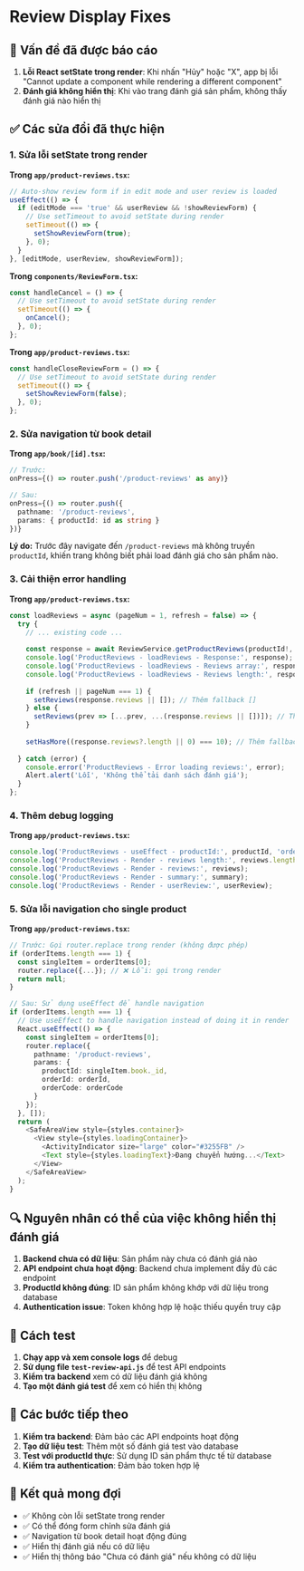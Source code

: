 # Review Display Fixes

## 🎯 **Vấn đề đã được báo cáo**

1. **Lỗi React setState trong render**: Khi nhấn "Hủy" hoặc "X", app bị lỗi "Cannot update a component while rendering a different component"
2. **Đánh giá không hiển thị**: Khi vào trang đánh giá sản phẩm, không thấy đánh giá nào hiển thị

## ✅ **Các sửa đổi đã thực hiện**

### **1. Sửa lỗi setState trong render**

**Trong `app/product-reviews.tsx`:**
```typescript
// Auto-show review form if in edit mode and user review is loaded
useEffect(() => {
  if (editMode === 'true' && userReview && !showReviewForm) {
    // Use setTimeout to avoid setState during render
    setTimeout(() => {
      setShowReviewForm(true);
    }, 0);
  }
}, [editMode, userReview, showReviewForm]);
```

**Trong `components/ReviewForm.tsx`:**
```typescript
const handleCancel = () => {
  // Use setTimeout to avoid setState during render
  setTimeout(() => {
    onCancel();
  }, 0);
};
```

**Trong `app/product-reviews.tsx`:**
```typescript
const handleCloseReviewForm = () => {
  // Use setTimeout to avoid setState during render
  setTimeout(() => {
    setShowReviewForm(false);
  }, 0);
};
```

### **2. Sửa navigation từ book detail**

**Trong `app/book/[id].tsx`:**
```typescript
// Trước:
onPress={() => router.push('/product-reviews' as any)}

// Sau:
onPress={() => router.push({
  pathname: '/product-reviews',
  params: { productId: id as string }
})}
```

**Lý do:** Trước đây navigate đến `/product-reviews` mà không truyền `productId`, khiến trang không biết phải load đánh giá cho sản phẩm nào.

### **3. Cải thiện error handling**

**Trong `app/product-reviews.tsx`:**
```typescript
const loadReviews = async (pageNum = 1, refresh = false) => {
  try {
    // ... existing code ...
    
    const response = await ReviewService.getProductReviews(productId!, pageNum, 10, token || undefined);
    console.log('ProductReviews - loadReviews - Response:', response);
    console.log('ProductReviews - loadReviews - Reviews array:', response.reviews);
    console.log('ProductReviews - loadReviews - Reviews length:', response.reviews?.length || 0);
    
    if (refresh || pageNum === 1) {
      setReviews(response.reviews || []); // Thêm fallback []
    } else {
      setReviews(prev => [...prev, ...(response.reviews || [])]); // Thêm fallback []
    }
    
    setHasMore((response.reviews?.length || 0) === 10); // Thêm fallback 0
    
  } catch (error) {
    console.error('ProductReviews - Error loading reviews:', error);
    Alert.alert('Lỗi', 'Không thể tải danh sách đánh giá');
  }
};
```

### **4. Thêm debug logging**

**Trong `app/product-reviews.tsx`:**
```typescript
console.log('ProductReviews - useEffect - productId:', productId, 'orderId:', orderId, 'user:', !!user);
console.log('ProductReviews - Render - reviews length:', reviews.length);
console.log('ProductReviews - Render - reviews:', reviews);
console.log('ProductReviews - Render - summary:', summary);
console.log('ProductReviews - Render - userReview:', userReview);
```

### **5. Sửa lỗi navigation cho single product**

**Trong `app/product-reviews.tsx`:**
```typescript
// Trước: Gọi router.replace trong render (không được phép)
if (orderItems.length === 1) {
  const singleItem = orderItems[0];
  router.replace({...}); // ❌ Lỗi: gọi trong render
  return null;
}

// Sau: Sử dụng useEffect để handle navigation
if (orderItems.length === 1) {
  // Use useEffect to handle navigation instead of doing it in render
  React.useEffect(() => {
    const singleItem = orderItems[0];
    router.replace({
      pathname: '/product-reviews',
      params: {
        productId: singleItem.book._id,
        orderId: orderId,
        orderCode: orderCode
      }
    });
  }, []);
  return (
    <SafeAreaView style={styles.container}>
      <View style={styles.loadingContainer}>
        <ActivityIndicator size="large" color="#3255FB" />
        <Text style={styles.loadingText}>Đang chuyển hướng...</Text>
      </View>
    </SafeAreaView>
  );
}
```

## 🔍 **Nguyên nhân có thể của việc không hiển thị đánh giá**

1. **Backend chưa có dữ liệu**: Sản phẩm này chưa có đánh giá nào
2. **API endpoint chưa hoạt động**: Backend chưa implement đầy đủ các endpoint
3. **ProductId không đúng**: ID sản phẩm không khớp với dữ liệu trong database
4. **Authentication issue**: Token không hợp lệ hoặc thiếu quyền truy cập

## 🧪 **Cách test**

1. **Chạy app và xem console logs** để debug
2. **Sử dụng file `test-review-api.js`** để test API endpoints
3. **Kiểm tra backend** xem có dữ liệu đánh giá không
4. **Tạo một đánh giá test** để xem có hiển thị không

## 📝 **Các bước tiếp theo**

1. **Kiểm tra backend**: Đảm bảo các API endpoints hoạt động
2. **Tạo dữ liệu test**: Thêm một số đánh giá test vào database
3. **Test với productId thực**: Sử dụng ID sản phẩm thực tế từ database
4. **Kiểm tra authentication**: Đảm bảo token hợp lệ

## 🎯 **Kết quả mong đợi**

- ✅ Không còn lỗi setState trong render
- ✅ Có thể đóng form chỉnh sửa đánh giá
- ✅ Navigation từ book detail hoạt động đúng
- ✅ Hiển thị đánh giá nếu có dữ liệu
- ✅ Hiển thị thông báo "Chưa có đánh giá" nếu không có dữ liệu 